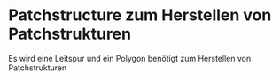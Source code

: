 # Patchstructure zum Herstellen von Patchstrukturen

Es wird eine Leitspur und ein Polygon benötigt zum Herstellen von Patchstrukturen
